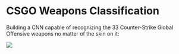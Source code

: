 # CSGO Weapons Classification

Building a CNN capable of recognizing the 33 Counter-Strike Global Offensive weapons no matter of the skin on it:

![](https://github.com/Adib-Habbou/portfolio/blob/main/images/weapon_fiveseven_cu_five_seven_angry_light_large.54986e86178e0462d34fe78b6b726292813541f5.png)
